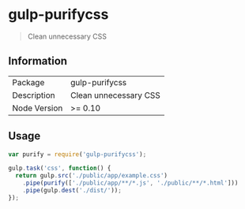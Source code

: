 # gulp-purifycss

> Clean unnecessary CSS

## Information

<table>
<tr>
<td>Package</td><td>gulp-purifycss</td>
</tr>
<tr>
<td>Description</td>
<td>Clean unnecessary CSS</td>
</tr>
<tr>
<td>Node Version</td>
<td>>= 0.10</td>
</tr>
</table>

## Usage

```js
var purify = require('gulp-purifycss');

gulp.task('css', function() {
  return gulp.src('./public/app/example.css')
    .pipe(purify(['./public/app/**/*.js', './public/**/*.html']))
    .pipe(gulp.dest('./dist/'));
});
```
